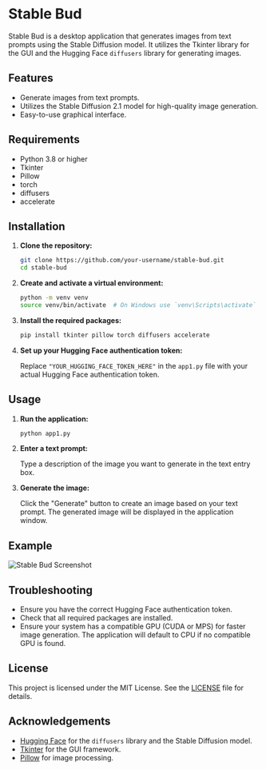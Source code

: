 # Stable Bud

Stable Bud is a desktop application that generates images from text prompts using the Stable Diffusion model. It utilizes the Tkinter library for the GUI and the Hugging Face `diffusers` library for generating images.

## Features

- Generate images from text prompts.
- Utilizes the Stable Diffusion 2.1 model for high-quality image generation.
- Easy-to-use graphical interface.

## Requirements

- Python 3.8 or higher
- Tkinter
- Pillow
- torch
- diffusers
- accelerate

## Installation

1. **Clone the repository:**

    ```bash
    git clone https://github.com/your-username/stable-bud.git
    cd stable-bud
    ```

2. **Create and activate a virtual environment:**

    ```bash
    python -m venv venv
    source venv/bin/activate  # On Windows use `venv\Scripts\activate`
    ```

3. **Install the required packages:**

    ```bash
    pip install tkinter pillow torch diffusers accelerate
    ```

4. **Set up your Hugging Face authentication token:**

    Replace `"YOUR_HUGGING_FACE_TOKEN_HERE"` in the `app1.py` file with your actual Hugging Face authentication token.

## Usage

1. **Run the application:**

    ```bash
    python app1.py
    ```

2. **Enter a text prompt:**
   
   Type a description of the image you want to generate in the text entry box.

3. **Generate the image:**

   Click the "Generate" button to create an image based on your text prompt. The generated image will be displayed in the application window.

## Example

![Stable Bud Screenshot](screenshot.png)

## Troubleshooting

- Ensure you have the correct Hugging Face authentication token.
- Check that all required packages are installed.
- Ensure your system has a compatible GPU (CUDA or MPS) for faster image generation. The application will default to CPU if no compatible GPU is found.

## License

This project is licensed under the MIT License. See the [LICENSE](LICENSE) file for details.

## Acknowledgements

- [Hugging Face](https://huggingface.co/) for the `diffusers` library and the Stable Diffusion model.
- [Tkinter](https://docs.python.org/3/library/tkinter.html) for the GUI framework.
- [Pillow](https://python-pillow.org/) for image processing.

